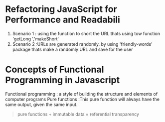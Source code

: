 # Refactoring JavaScript for Performance and Readabili
1. Scenario 1 : using the function to short the URL 
thats using tow function 'getLong ','makeShort'
2. Scenario 2 :URLs are generated randomly. by using 'friendly-words' package thats make a randomly URL and save for the user 

# Concepts of Functional Programming in Javascript
 Functional programming : a style of building the structure and elements of computer programs 
 Pure functions  :This pure function will always have the same output, given the same input.
>pure functions + immutable data = referential transparency
